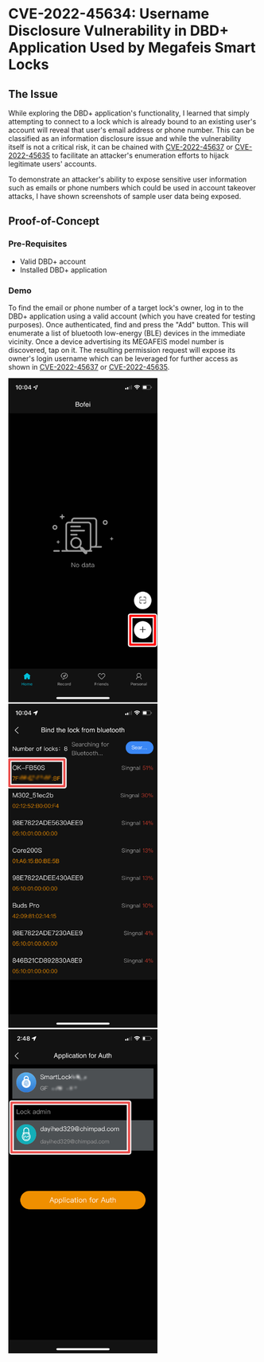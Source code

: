 # CVE-2022-45634: Username Disclosure Vulnerability in DBD+ Application Used by Megafeis Smart Locks

## The Issue

While exploring the DBD+ application's functionality, I learned that simply attempting to connect to a lock which is already bound to an existing user's account will reveal that user's email address or phone number. This can be classified as an information disclosure issue and while the vulnerability itself is not a critical risk, it can be chained with [CVE-2022-45637](/CVE-2022-45637) or [CVE-2022-45635](/CVE-2022-45635) to facilitate an attacker's enumeration efforts to hijack legitimate users' accounts. 

To demonstrate an attacker's ability to expose sensitive user information such as emails or phone numbers which could be used in account takeover attacks, I have shown screenshots of sample user data being exposed.

## Proof-of-Concept

### Pre-Requisites
- Valid DBD+ account
- Installed DBD+ application

### Demo
To find the email or phone number of a target lock's owner, log in to the DBD+ application using a valid account (which you have created for testing purposes). Once authenticated, find and press the "Add" button. This will enumerate a list of bluetooth low-energy (BLE) devices in the immediate vicinity. Once a device advertising its MEGAFEIS model number is discovered, tap on it. The resulting permission request will expose its owner's login username which can be leveraged for further access as shown in [CVE-2022-45637](/CVE-2022-45637) or [CVE-2022-45635](/CVE-2022-45635). 


<img alt="DBD+ App Main Screen" src="../screenshots/dbd_app_main_screen.png" width="300"><img alt="DBD+ App Discovery Screen" src="../screenshots/dbd_app_discovery_screen.png" width="300"><img alt="DBD+ App Permission Request Screen" src="../screenshots/request_permission_screen.png" width="300">
